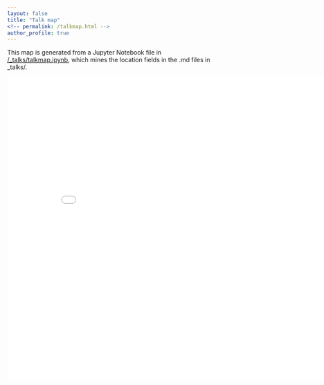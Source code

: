 ```yaml
---
layout: false
title: "Talk map"
<!-- permalink: /talkmap.html -->
author_profile: true
---
```


<p>This map is generated from a Jupyter Notebook file in <a href="https://github.com/academicpages/academicpages.github.io/blob/master/_talks/talkmap.ipynb">/_talks/talkmap.ipynb</a>, which mines the location fields in the .md files in _talks/.</p>
<iframe src="/talkmap/map.html" height="700" width="850" style="border:none;"></iframe>
